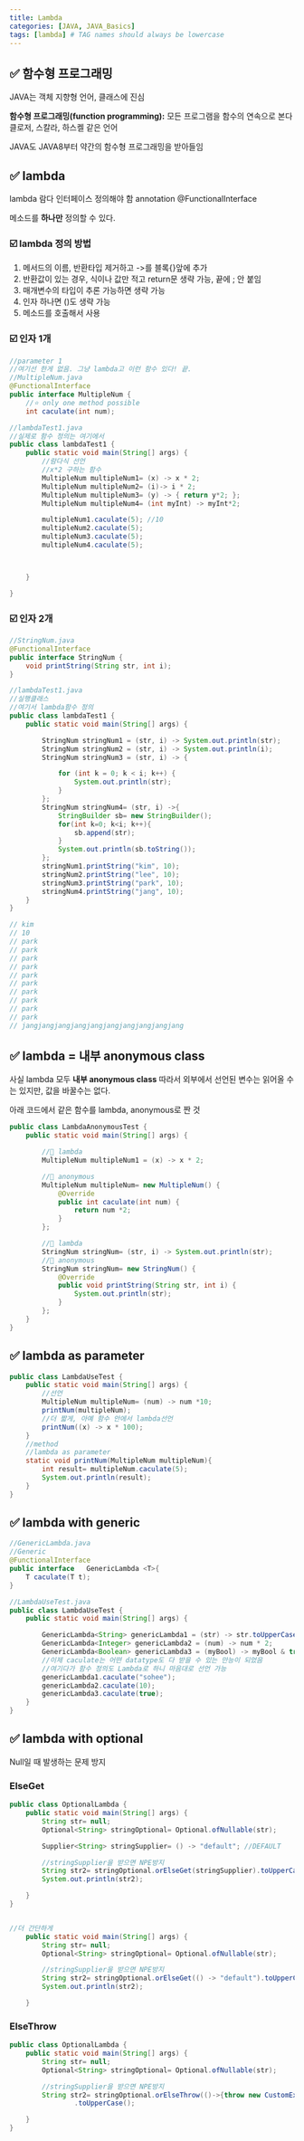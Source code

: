 ```yaml
---
title: Lambda
categories: [JAVA, JAVA_Basics]
tags: [lambda] # TAG names should always be lowercase
---
```


## ✅ 함수형 프로그래밍

JAVA는 객체 지향형 언어, 클래스에 진심

**함수형 프로그래밍(function programming):** 모든 프로그램을 함수의 연속으로 본다
클로저, 스칼라, 하스켈 같은 언어

JAVA도 JAVA8부터 약간의 함수형 프로그래밍을 받아들임

## ✅ lambda

lambda 람다 인터페이스 정의해야 함
annotation @FunctionalInterface

메소드를 **하나만** 정의할 수 있다.

### ☑️ lambda 정의 방법

1. 메서드의 이름, 반환타입 제거하고 ->를 블록{}앞에 추가
2. 반환값이 있는 경우, 식이나 값만 적고 return문 생략 가능, 끝에 ; 안 붙임
3. 매개변수의 타입이 추론 가능하면 생략 가능
4. 인자 하나면 ()도 생략 가능
5. 메소드를 호출해서 사용

### ☑️ 인자 1개

```java
//parameter 1
//여기선 한게 없음. 그냥 lambda고 이런 함수 있다! 끝.
//MultipleNum.java
@FunctionalInterface
public interface MultipleNum {
    //⭐️ only one method possible
    int caculate(int num);

//lambdaTest1.java
//실제로 함수 정의는 여기에서
public class lambdaTest1 {
    public static void main(String[] args) {
        //람다식 선언
        //x*2 구하는 함수
        MultipleNum multipleNum1= (x) -> x * 2;
        MultipleNum multipleNum2= (i)-> i * 2;
        MultipleNum multipleNum3= (y) -> { return y*2; };
        MultipleNum multipleNum4= (int myInt) -> myInt*2;

        multipleNum1.caculate(5); //10
        multipleNum2.caculate(5);
        multipleNum3.caculate(5);
        multipleNum4.caculate(5);



    }

}

```

### ☑️ 인자 2개

```java
//StringNum.java
@FunctionalInterface
public interface StringNum {
    void printString(String str, int i);
}

//lambdaTest1.java
//실행클래스
//여기서 lambda함수 정의
public class lambdaTest1 {
    public static void main(String[] args) {

        StringNum stringNum1 = (str, i) -> System.out.println(str);
        StringNum stringNum2 = (str, i) -> System.out.println(i);
        StringNum stringNum3 = (str, i) -> {

            for (int k = 0; k < i; k++) {
                System.out.println(str);
            }
        };
        StringNum stringNum4= (str, i) ->{
            StringBuilder sb= new StringBuilder();
            for(int k=0; k<i; k++){
                sb.append(str);
            }
            System.out.println(sb.toString());
        };
        stringNum1.printString("kim", 10);
        stringNum2.printString("lee", 10);
        stringNum3.printString("park", 10);
        stringNum4.printString("jang", 10);
    }
}

// kim
// 10
// park
// park
// park
// park
// park
// park
// park
// park
// park
// park
// jangjangjangjangjangjangjangjangjangjang

```

## ✅ lambda = 내부 anonymous class

사실 lambda 모두 **내부 anonymous class**
따라서 외부에서 선언된 변수는 읽어올 수는 있지만, 값을 바꿀수는 없다.

아래 코드에서 같은 함수를 lambda, anonymous로 짠 것

```java
public class LambdaAnonymousTest {
    public static void main(String[] args) {

        //🟰 lambda
        MultipleNum multipleNum1 = (x) -> x * 2;

        //🟰 anonymous
        MultipleNum multipleNum= new MultipleNum() {
            @Override
            public int caculate(int num) {
                return num *2;
            }
        };

        //🟰 lambda
        StringNum stringNum= (str, i) -> System.out.println(str);
        //🟰 anonymous
        StringNum stringNum= new StringNum() {
            @Override
            public void printString(String str, int i) {
                System.out.println(str);
            }
        };
    }
}
```

## ✅ lambda as parameter

```java
public class LambdaUseTest {
    public static void main(String[] args) {
        //선언
        MultipleNum multipleNum= (num) -> num *10;
        printNum(multipleNum);
        //더 짧게, 아예 함수 안에서 lambda선언
        printNum((x) -> x * 100);
    }
    //method
    //lambda as parameter
    static void printNum(MultipleNum multipleNum){
        int result= multipleNum.caculate(5);
        System.out.println(result);
    }
}

```

## ✅ lambda with generic

```java
//GenericLambda.java
//Generic
@FunctionalInterface
public interface   GenericLambda <T>{
    T caculate(T t);
}

//LambdaUseTest.java
public class LambdaUseTest {
    public static void main(String[] args) {

        GenericLambda<String> genericLambda1 = (str) -> str.toUpperCase();
        GenericLambda<Integer> genericLambda2 = (num) -> num * 2;
        GenericLambda<Boolean> genericLambda3 = (myBool) -> myBool & true;
        //이제 caculate는 어떤 datatype도 다 받을 수 있는 만능이 되었음
        //여기다가 함수 정의도 Lambda로 하니 마음대로 선언 가능
        genericLambda1.caculate("sohee");
        genericLambda2.caculate(10);
        genericLambda3.caculate(true);
    }
}

```

## ✅ lambda with optional

Null일 때 발생하는 문제 방지

### ElseGet

```java
public class OptionalLambda {
    public static void main(String[] args) {
        String str= null;
        Optional<String> stringOptional= Optional.ofNullable(str);

        Supplier<String> stringSupplier= () -> "default"; //DEFAULT

        //stringSupplier을 받으면 NPE방지
        String str2= stringOptional.orElseGet(stringSupplier).toUpperCase();
        System.out.println(str2);

    }
}


//더 간단하게
    public static void main(String[] args) {
        String str= null;
        Optional<String> stringOptional= Optional.ofNullable(str);

        //stringSupplier을 받으면 NPE방지
        String str2= stringOptional.orElseGet(() -> "default").toUpperCase();
        System.out.println(str2);

    }
```

### ElseThrow

```java
public class OptionalLambda {
    public static void main(String[] args) {
        String str= null;
        Optional<String> stringOptional= Optional.ofNullable(str);

        //stringSupplier을 받으면 NPE방지
        String str2= stringOptional.orElseThrow(()->{throw new CustomException("CustomException 발생");})
                .toUpperCase();

    }
}
```
